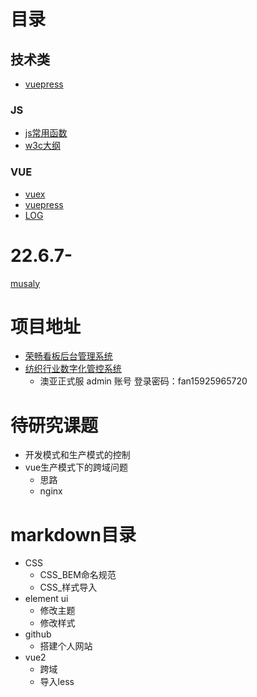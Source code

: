 # 目录

## 技术类
- [vuepress](https://www.vuepress.cn/)

### JS
- [js常用函数](/docs/IT/JS/js常用函数.md)
- [w3c大纲](/docs/IT/JS/w3c大纲.md)

### VUE
- [vuex](/docs/IT/VUE/vuepress.md)
- [vuepress](/docs/IT/VUE/vuex.md)
- [LOG](/docs/IT/LOG)


# 22.6.7-
[musaly](http://45.32.41.219/)


# 项目地址
- [荣畅看板后台管理系统](http://kanban.dtsum.com/dist/#/login)
- [纺织行业数字化管控系统](http://testzt.dtsum.com)
  - 澳亚正式服 admin 账号  登录密码：fan15925965720

# 待研究课题
<!-- - 弧线css制作 -->
<!-- 2. vue.config.js配置 -->
<!-- 路由规则 -->
<!-- echgart总结 -->
<!-- 毛玻璃效果 -->
<!-- 边框渐变 -->
<!-- VuePress  -->
<!-- lodash -->
<!-- 读取cookie -->
<!-- 全局路由管理 -->
<!-- vuex模块处理 -->
<!-- async / await -->
<!-- vue 打包 保留部分外部设置 -->
<!-- Flux 架构 -->
<!-- vue 键盘事件 -->
<!-- js for 异步 -->
<!-- this.$nextTick(() => { this.$refs.inputRef1.focus() }) -->
<!-- 自动聚焦 -->
<!-- 正则表达式 -->
<!-- vue 拍照上传 -->
<!-- vue 局部导入样式 -->
<!-- git 合并分支 -->
<!-- flex布局  -->
<!--  style="page-break-after: always" -->


- 开发模式和生产模式的控制
- vue生产模式下的跨域问题
  - 思路
  - nginx 

# markdown目录
- CSS 
  - CSS_BEM命名规范
  - CSS_样式导入
- element ui
  - 修改主题  
  - 修改样式
- github
  - 搭建个人网站
- vue2
  - 跨域
  - 导入less




